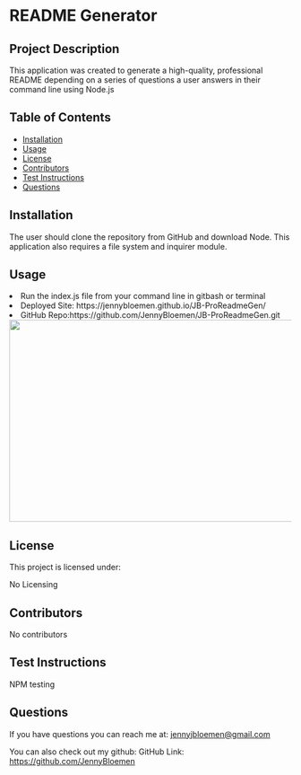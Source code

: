 
# README Generator
## Project Description
This application was created to generate a high-quality, professional README depending on a series of questions a user answers in their command line using Node.js

## Table of Contents
   * [Installation](#installation)
   * [Usage](#usage)
   * [License](#license)
   * [Contributors](#contributors)
   * [Test Instructions](#testInstructions)
   * [Questions](#questions)

## Installation
The user should clone the repository from GitHub and download Node. This application also requires a file system and inquirer module.

## Usage
<li>Run the index.js file from your command line in gitbash or terminal
<li>Deployed Site: https://jennybloemen.github.io/JB-ProReadmeGen/
<li>GitHub Repo:https://github.com/JennyBloemen/JB-ProReadmeGen.git
<br>
<img src="./assets/images/walkthrough.gif"width="640" height="360"/>

## License
This project is licensed under:

No Licensing 

## Contributors
No contributors

## Test Instructions
NPM testing

## Questions
  If you have questions you can reach me at: 
jennyjbloemen@gmail.com 
 
You can also check out my github:
GitHub Link: https://github.com/JennyBloemen 

